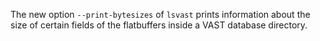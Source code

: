 The new option `--print-bytesizes` of `lsvast` prints information about the size
of certain fields of the flatbuffers inside a VAST database directory.
